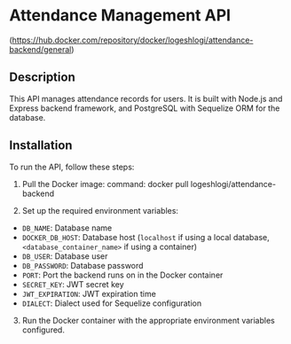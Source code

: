 # Attendance Management API

(https://hub.docker.com/repository/docker/logeshlogi/attendance-backend/general)

## Description

This API manages attendance records for users. It is built with Node.js and Express backend framework, and PostgreSQL with Sequelize ORM for the database.

## Installation

To run the API, follow these steps:

1. Pull the Docker image:
   command: docker pull logeshlogi/attendance-backend

2. Set up the required environment variables:

- `DB_NAME`: Database name
- `DOCKER_DB_HOST`: Database host (`localhost` if using a local database, `<database_container_name>` if using a container)
- `DB_USER`: Database user
- `DB_PASSWORD`: Database password
- `PORT`: Port the backend runs on in the Docker container
- `SECRET_KEY`: JWT secret key
- `JWT_EXPIRATION`: JWT expiration time
- `DIALECT`: Dialect used for Sequelize configuration

3. Run the Docker container with the appropriate environment variables configured.
